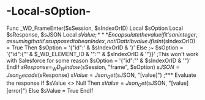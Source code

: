 # -Local-sOption-
Func _WD_FrameEnter($sSession, $sIndexOrID)     Local $sOption     Local $sResponse, $sJSON     Local $sValue      ;*** Encapsulate the value if it's an integer, assuming that it's supposed to be an Index, not ID attrib value.     If IsInt($sIndexOrID) = True Then         $sOption = '{"id":' &amp; $sIndexOrID &amp; '}'     Else ;~      $sOption = '{"id":{"' &amp; $_WD_ELEMENT_ID &amp; '":"' &amp; $sIndexOrID &amp; '"}}'   ;This won't work with Salesforce for some reason         $sOption = '{"id":"' &amp; $sIndexOrID &amp; '"}'     EndIf      $sResponse = _WD_Window($sSession, "frame", $sOption)     $sJSON = Json_Decode($sResponse)     $sValue = Json_Get($sJSON, "[value]")      ;*** Evaluate the response     If $sValue &lt;> Null Then         $sValue = Json_Get($sJSON, "[value][error]")     Else         $sValue = True     EndIf
